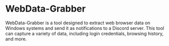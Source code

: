 # WebData-Grabber
WebData-Grabber is a tool designed to extract web browser data on Windows systems and send it as notifications to a Discord server. This tool can capture a variety of data, including login credentials, browsing history, and more.
